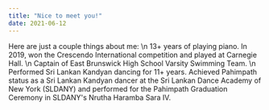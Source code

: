 ```yaml
---
title: "Nice to meet you!"
date: 2021-06-12
---
```

Here are just a couple things about me:
\n 13+ years of playing piano. In 2019, won the Crescendo International competition and played at Carnegie Hall. 
\n Captain of East Brunswick High School Varsity Swimming Team.
\n Performed Sri Lankan Kandyan dancing for 11+ years. Achieved Pahimpath status as a Sri Lankan Kandyan dancer at the Sri Lankan Dance Academy of New York (SLDANY) and performed for the Pahimpath Graduation Ceremony in SLDANY's Nrutha Haramba Sara IV. 
